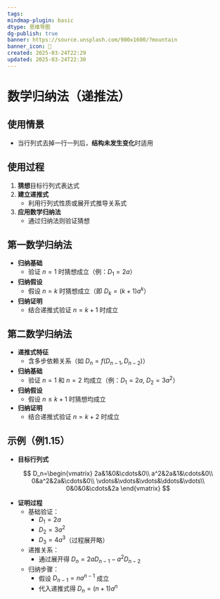 ```yaml
---
tags: 
mindmap-plugin: basic
dtype: 思维导图
dg-publish: true
banner: https://source.unsplash.com/900x1600/?mountain
banner_icon: 👾
created: 2025-03-24T22:29
updated: 2025-03-24T22:30
---
```


# 数学归纳法（递推法）

## 使用情景
- 当行列式去掉一行一列后，**结构未发生变化**时适用

## 使用过程
1. **猜想**目标行列式表达式
2. **建立递推式**
   - 利用行列式性质或展开式推导关系式
3. **应用数学归纳法**
   - 通过归纳法则验证猜想

## 第一数学归纳法
- **归纳基础**
  - 验证 $n=1$ 时猜想成立（例：$D_1=2a$）
- **归纳假设**
  - 假设 $n=k$ 时猜想成立（即 $D_k=(k+1)a^k$）
- **归纳证明**
  - 结合递推式验证 $n=k+1$ 时成立

## 第二数学归纳法
- **递推式特征**
  - 含多步依赖关系（如 $D_n = f(D_{n-1}, D_{n-2})$）
- **归纳基础**
  - 验证 $n=1$ 和 $n=2$ 均成立（例：$D_1=2a,\ D_2=3a^2$）
- **归纳假设**
  - 假设 $n\leq k+1$ 时猜想均成立
- **归纳证明**
  - 结合递推式验证 $n=k+2$ 时成立

## 示例（例1.15）
- **目标行列式**

$$
D_n=\begin{vmatrix}
  2a&1&0&\cdots&0\\
  a^2&2a&1&\cdots&0\\
  0&a^2&2a&\cdots&0\\
  \vdots&\vdots&\vdots&\ddots&\vdots\\
  0&0&0&\cdots&2a
  \end{vmatrix}
$$
- **证明过程**
  - 基础验证：
    - $D_1=2a$
    - $D_2=3a^2$
    - $D_3=4a^3$（过程展开略）
  - 递推关系：
    - 通过展开得 $D_n=2aD_{n-1}-a^2D_{n-2}$
  - 归纳步骤：
    - 假设 $D_{n-1}=na^{n-1}$ 成立
    - 代入递推式得 $D_n=(n+1)a^n$